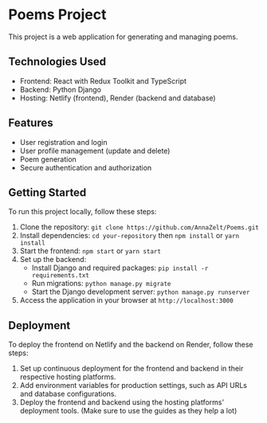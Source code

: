 # Poems Project

This project is a web application for generating and managing poems.

## Technologies Used

- Frontend: React with Redux Toolkit and TypeScript
- Backend: Python Django
- Hosting: Netlify (frontend), Render (backend and database)

## Features

- User registration and login
- User profile management (update and delete)
- Poem generation
- Secure authentication and authorization

## Getting Started

To run this project locally, follow these steps:

1. Clone the repository: `git clone https://github.com/AnnaZelt/Poems.git`
2. Install dependencies: `cd your-repository` then `npm install` or `yarn install`
3. Start the frontend: `npm start` or `yarn start`
4. Set up the backend:
   - Install Django and required packages: `pip install -r requirements.txt`
   - Run migrations: `python manage.py migrate`
   - Start the Django development server: `python manage.py runserver`
5. Access the application in your browser at `http://localhost:3000`

## Deployment

To deploy the frontend on Netlify and the backend on Render, follow these steps:

1. Set up continuous deployment for the frontend and backend in their respective hosting platforms.
2. Add environment variables for production settings, such as API URLs and database configurations.
3. Deploy the frontend and backend using the hosting platforms' deployment tools.
(Make sure to use the guides as they help a lot)
